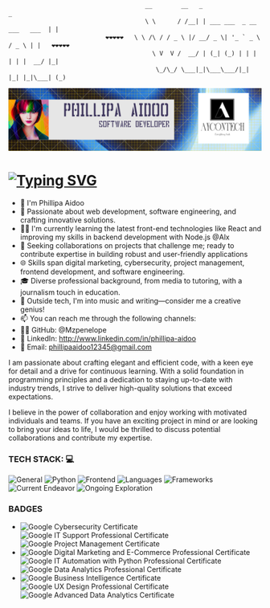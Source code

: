 
```     
                                      __        __   _                            _ 
                                      \ \      / /__| | ___ ___  _ __ ___   ___  | |
                           ❤❤❤❤❤   \ \ /\ / / _ \ |/ __/ _ \| '_ ` _ \ / _ \ | |   ❤❤❤❤❤
                                        \ V  V /  __/ | (_| (_) | | | | | |  __/ |_|
                                         \_/\_/ \___|_|\___\___/|_| |_| |_|\___| (_)
 ```
![Introductory Banner](https://github.com/Mzpenelope/practice/raw/45119f3fd7286469c8a843bb30ae670596d41665/png.png)

# <a href="https://git.io/typing-svg"><img src="https://readme-typing-svg.herokuapp.com?font=&weight=500&size=40&pause=1000&color=27C9F7&width=435&lines=PROFILE" alt="Typing SVG" /></a>
- 👋 I'm Phillipa Aidoo
- 🚀 Passionate about web development, software engineering, and crafting innovative solutions.
- 👩‍🎓 I'm currently learning the latest front-end technologies like React and improving my skills in backend development with Node.js @Alx
- 🤝 Seeking collaborations on projects that challenge me; ready to contribute expertise in building robust and user-friendly applications
- 🌐 Skills span digital marketing, cybersecurity, project management, frontend development, and software engineering.
- 🎓 Diverse professional background, from media to tutoring, with a journalism touch in education.
- 🎵 Outside tech, I'm into music and writing—consider me a creative genius!
- 📫 You can reach me through the following channels:
- 👩‍💻 GitHub: @Mzpenelope
- 🔗 LinkedIn: http://www.linkedin.com/in/phillipa-aidoo
- 📧 Email: phillipaaidoo12345@gmail.com

I am passionate about crafting elegant and efficient code, with a keen eye for detail and a drive for continuous learning. With a solid foundation in programming principles and a dedication to staying up-to-date with industry trends, I strive to deliver high-quality solutions that exceed expectations.

I believe in the power of collaboration and enjoy working with motivated individuals and teams. If you have an exciting project in mind or are looking to bring your ideas to life, I would be thrilled to discuss potential collaborations and contribute my expertise.

### TECH STACK: 💻

![General](https://img.shields.io/badge/General-Technology%20Stack-blue?style=flat&logo=your-logo&logoColor=white)
![Python](https://img.shields.io/badge/Python-3.9-blue?style=flat&logo=python&logoColor=white)
![Frontend](https://img.shields.io/badge/Frontend-ALX%20Mastermind-23cc52?style=flat&logo=python&logoColor=white)
![Languages](https://img.shields.io/badge/Languages-C%20%7C%20Python%20%7C%20HTML%20%7C%20JavaScript%20%7C%20CSS-blue?style=flat&logo=code&logoColor=white)
![Frameworks](https://img.shields.io/badge/Frameworks-Django%20%7C%20Flask-green?style=flat&logo=django&logoColor=white)
![Current Endeavor](https://img.shields.io/badge/Current%20Endeavor-React%20%7C%20Node.js%20%40Alx-61dafb?style=flat&logo=react&logoColor=white)
![Ongoing Exploration](https://img.shields.io/badge/Ongoing%20Exploration-Backend%20Wonders%20%7C%20ML%20Adventures-purple?style=flat&logo=python&logoColor=white)

### BADGES
- ![Google Cybersecurity Certificate](https://images.credly.com/size/240x240/images/0bf0f2da-a699-4c82-82e2-56dcf1f2e1c7/image.png)
  ![Google IT Support Professional Certificate](https://images.credly.com/size/240x240/images/fb97a12f-c0f1-4f37-9b7d-4a830199fe84/GCC_badge_IT_Support_1000x1000.png)
  ![Google Project Management Certificate](https://images.credly.com/size/240x240/images/771cff46-3573-4d12-bfd8-528745f00957/GCC_badge_PGM_1000x1000.png)
- ![Google Digital Marketing and E-Commerce Professional Certificate](https://images.credly.com/size/240x240/images/941fa490-a052-46ae-beff-1ac8e55c117f/image.png)
  ![Google IT Automation with Python Professional Certificate](https://images.credly.com/size/240x240/images/efbdc0d6-b46e-4e3c-8cf8-2314d8a5b971/GCC_badge_python_1000x1000.png)
  ![Google Data Analytics Professional Certificate](https://images.credly.com/size/240x240/images/d41de2b7-cbc2-47ec-bcf1-ebecbe83872f/GCC_badge_DA_1000x1000.png)
- ![Google Business Intelligence Certificate](https://images.credly.com/size/240x240/images/cbe961ef-3536-47a1-be43-14c461a3216e/image.png)
  ![Google UX Design Professional Certificate](https://images.credly.com/size/240x240/images/f4b9febb-69f6-46d8-8797-1e504ebfe0f8/GCC_badge_UX_1000x1000.png)
  ![ Google Advanced Data Analytics Certificate](https://images.credly.com/size/240x240/images/9267a387-1a51-4ebe-8c05-976a5ec4c3d0/image.png)



